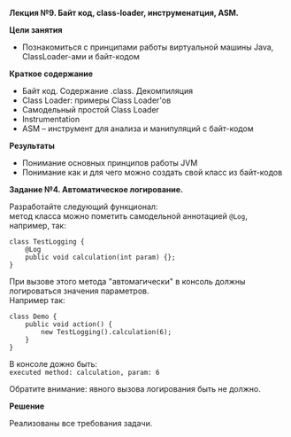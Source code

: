 **Лекция №9. Байт код, class-loader, инструменатция, ASM.**

**Цели занятия**
- Познакомиться с принципами работы виртуальной машины Java, ClassLoader-ами и байт-кодом

**Краткое содержание**
- Байт код. Содержание .class. Декомпиляция
- Class Loader: примеры Class Loader'ов
- Самодельный простой Class Loader
- Instrumentation
- ASM – инструмент для анализа и манипуляций с байт-кодом

**Результаты**
- Понимание основных принципов работы JVM
- Понимание как и для чего можно создать свой класс из байт-кодов

**Задание №4. Автоматическое логирование.**

Разработайте следующий функционал:<br>
метод класса можно пометить самодельной аннотацией `@Log`, например, так:

    class TestLogging {
        @Log
        public void calculation(int param) {};
    }
    
При вызове этого метода "автомагически" в консоль должны логироваться значения параметров.<br>
Например так:

    class Demo {
        public void action() {
            new TestLogging().calculation(6);
        }
    }

В консоле дожно быть:<br>
`executed method: calculation, param: 6`

Обратите внимание: явного вызова логирования быть не должно.

**Решение**

Реализованы все требования задачи.








